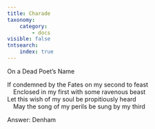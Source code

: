 ```yaml
---
title: Charade
taxonomy:
    category:
        - docs
visible: false
tntsearch:
    index: true
---
```


<span class="title">On a Dead Poet’s Name</span>

If condemned by the Fates on my second to feast  
&emsp;Enclosed in my first with some ravenous beast  
Let this wish of my soul be propitiously heard  
&emsp;May the song of my perils be sung by my third

<span class="pencil">Answer: Denham</span>